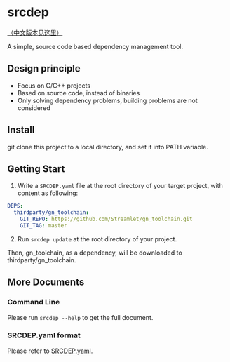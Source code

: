 # srcdep

[（中文版本见这里）](README_zh.md)

A simple, source code based dependency management tool.

## Design principle

* Focus on C/C++ projects
* Based on source code, instead of binaries
* Only solving dependency problems, building problems are not considered

## Install

git clone this project to a local directory, and set it into PATH variable.

## Getting Start

1. Write a `SRCDEP.yaml` file at the root directory of your target project, with content as following:

```yaml
DEPS:
  thirdparty/gn_toolchain:
    GIT_REPO: https://github.com/Streamlet/gn_toolchain.git
    GIT_TAG: master
```

2. Run `srcdep update` at the root directory of your project.

Then, gn_toolchain, as a dependency, will be downloaded to thirdparty/gn_toolchain.

## More Documents

### Command Line

Please run `srcdep --help` to get the full document.

### SRCDEP.yaml format

Please refer to [SRCDEP.yaml](SRCDEP.yaml).
